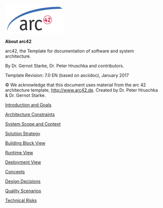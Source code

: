 ![ARC 42 Logo](images/arc42-logo.png)

**About arc42**

arc42, the Template for documentation of software and system
architecture.

By Dr. Gernot Starke, Dr. Peter Hruschka and contributors.

Template Revision: 7.0 EN (based on asciidoc), January 2017

© We acknowledge that this document uses material from the arc 42
architecture template, <http://www.arc42.de>. Created by Dr. Peter
Hruschka & Dr. Gernot Starke.

[Introduction and Goals](01_instruction_and_goals/README.md)

[Architecture Constraints](02_architecture_constraints/README.md)

[System Scope and Context](03_system_scope_and_context/README.md)

[Solution Strategy](04_solution_strategy/README.md)

[Building Block View](05_building_block_view/README.md)

[Runtime View](06_runtime_view/README.md)

[Deployment View](07_deployment_view/README.md)

[Concepts](08_concepts/README.md)

[Design Decisions](09_design_decisions/README.md)

[Quality Scenarios](10_quality_scenarios/README.md)

[Technical Risks](11_technical_risks/README.md)

